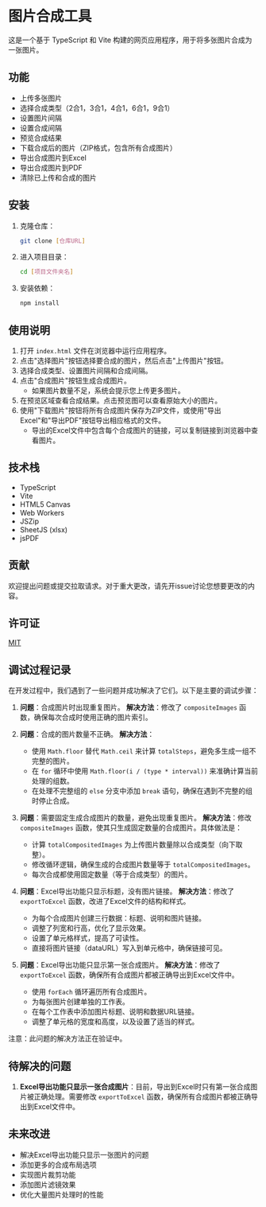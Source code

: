 # 图片合成工具

这是一个基于 TypeScript 和 Vite 构建的网页应用程序，用于将多张图片合成为一张图片。

## 功能

- 上传多张图片
- 选择合成类型（2合1，3合1，4合1，6合1，9合1）
- 设置图片间隔
- 设置合成间隔
- 预览合成结果
- 下载合成后的图片（ZIP格式，包含所有合成图片）
- 导出合成图片到Excel
- 导出合成图片到PDF
- 清除已上传和合成的图片

## 安装

1. 克隆仓库：
   ```bash
   git clone [仓库URL]
   ```

2. 进入项目目录：
   ```bash
   cd [项目文件夹名]
   ```

3. 安装依赖：
   ```bash
   npm install
   ```

## 使用说明

1. 打开 `index.html` 文件在浏览器中运行应用程序。
2. 点击"选择图片"按钮选择要合成的图片，然后点击"上传图片"按钮。
3. 选择合成类型、设置图片间隔和合成间隔。
4. 点击"合成图片"按钮生成合成图片。
   - 如果图片数量不足，系统会提示您上传更多图片。
5. 在预览区域查看合成结果。点击预览图可以查看原始大小的图片。
6. 使用"下载图片"按钮将所有合成图片保存为ZIP文件，或使用"导出Excel"和"导出PDF"按钮导出相应格式的文件。
   - 导出的Excel文件中包含每个合成图片的链接，可以复制链接到浏览器中查看图片。

## 技术栈

- TypeScript
- Vite
- HTML5 Canvas
- Web Workers
- JSZip
- SheetJS (xlsx)
- jsPDF

## 贡献

欢迎提出问题或提交拉取请求。对于重大更改，请先开issue讨论您想要更改的内容。

## 许可证

[MIT](https://choosealicense.com/licenses/mit/)

## 调试过程记录

在开发过程中，我们遇到了一些问题并成功解决了它们。以下是主要的调试步骤：

1. **问题**：合成图片时出现重复图片。
   **解决方法**：修改了 `compositeImages` 函数，确保每次合成时使用正确的图片索引。

2. **问题**：合成的图片数量不正确。
   **解决方法**：
   - 使用 `Math.floor` 替代 `Math.ceil` 来计算 `totalSteps`，避免多生成一组不完整的图片。
   - 在 `for` 循环中使用 `Math.floor(i / (type * interval))` 来准确计算当前处理的组数。
   - 在处理不完整组的 `else` 分支中添加 `break` 语句，确保在遇到不完整的组时停止合成。

3. **问题**：需要固定生成合成图片的数量，避免出现重复图片。
   **解决方法**：修改 `compositeImages` 函数，使其只生成固定数量的合成图片。具体做法是：
   - 计算 `totalCompositedImages` 为上传图片数量除以合成类型（向下取整）。
   - 修改循环逻辑，确保生成的合成图片数量等于 `totalCompositedImages`。
   - 每次合成都使用固定数量（等于合成类型）的图片。

4. **问题**：Excel导出功能只显示标题，没有图片链接。
   **解决方法**：修改了 `exportToExcel` 函数，改进了Excel文件的结构和样式。
   - 为每个合成图片创建三行数据：标题、说明和图片链接。
   - 调整了列宽和行高，优化了显示效果。
   - 设置了单元格样式，提高了可读性。
   - 直接将图片链接（dataURL）写入到单元格中，确保链接可见。

5. **问题**：Excel导出功能只显示第一张合成图片。
   **解决方法**：修改了 `exportToExcel` 函数，确保所有合成图片都被正确导出到Excel文件中。
   - 使用 `forEach` 循环遍历所有合成图片。
   - 为每张图片创建单独的工作表。
   - 在每个工作表中添加图片标题、说明和数据URL链接。
   - 调整了单元格的宽度和高度，以及设置了适当的样式。

注意：此问题的解决方法正在验证中。

## 待解决的问题

1. **Excel导出功能只显示一张合成图片**：目前，导出到Excel时只有第一张合成图片被正确处理。需要修改 `exportToExcel` 函数，确保所有合成图片都被正确导出到Excel文件中。

## 未来改进

- 解决Excel导出功能只显示一张图片的问题
- 添加更多的合成布局选项
- 实现图片裁剪功能
- 添加图片滤镜效果
- 优化大量图片处理时的性能